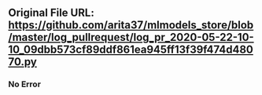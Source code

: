 ## Original File URL: https://github.com/arita37/mlmodels_store/blob/master/log_pullrequest/log_pr_2020-05-22-10-10_09dbb573cf89ddf861ea945ff13f39f474d48070.py<br />

### No Error